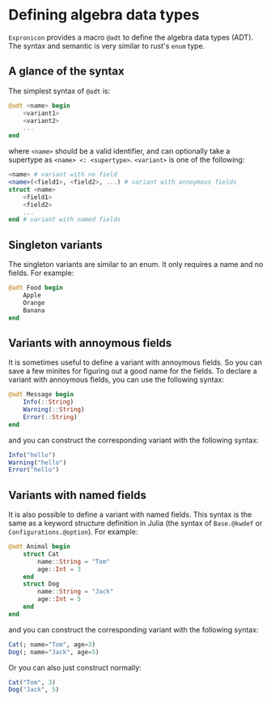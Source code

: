# Defining algebra data types

`Expronicon` provides a macro `@adt` to define the algebra data types (ADT).
The syntax and semantic is very similar to rust's `enum` type. 

## A glance of the syntax

The simplest syntax of `@adt` is:

```julia
@adt <name> begin
    <variant1>
    <variant2>
    ...
end
```

where `<name>` should be a valid identifier, and can optionally
take a supertype as `<name> <: <supertype>`. `<variant>` is one of the following:

```julia
<name> # variant with no field
<name>(<field1>, <field2>, ...) # variant with annoymous fields
struct <name>
    <field1>
    <field2>
    ...
end # variant with named fields
```

## Singleton variants

The singleton variants are similar to an enum. It only requires a name
and no fields. For example:

```julia
@adt Food begin
    Apple
    Orange
    Banana
end
```

## Variants with annoymous fields

It is sometimes useful to define a variant with annoymous fields.
So you can save a few minites for figuring out a good name for the fields.
To declare a variant with annoymous fields, you can use the following syntax:

```julia
@adt Message begin
    Info(::String)
    Warning(::String)
    Error(::String)
end
```

and you can construct the corresponding variant with the following syntax:

```julia
Info("hello")
Warning("hello")
Error("hello")
```

## Variants with named fields

It is also possible to define a variant with named fields. This syntax
is the same as a keyword structure definition in Julia
(the syntax of `Base.@kwdef` or `Configurations.@option`). For example:

```julia
@adt Animal begin
    struct Cat
        name::String = "Tom"
        age::Int = 3
    end
    struct Dog
        name::String = "Jack"
        age::Int = 5
    end
end
```

and you can construct the corresponding variant with the following syntax:

```julia
Cat(; name="Tom", age=3)
Dog(; name="Jack", age=5)
```

Or you can also just construct normally:

```julia
Cat("Tom", 3)
Dog("Jack", 5)
```
